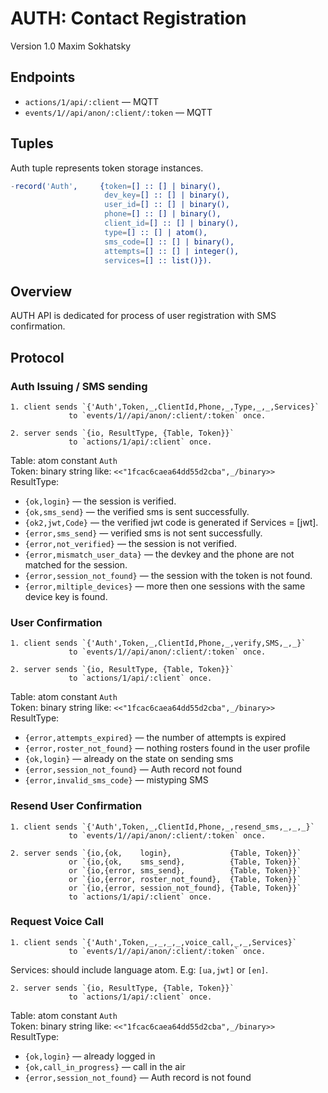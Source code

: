 AUTH: Contact Registration
==========================

Version 1.0 Maxim Sokhatsky

Endpoints
--------

* `actions/1/api/:client` — MQTT
* `events/1//api/anon/:client/:token` — MQTT

Tuples
------

Auth tuple represents token storage instances.

```erlang
-record('Auth',     {token=[] :: [] | binary(),
                     dev_key=[] :: [] | binary(),
                     user_id=[] :: [] | binary(),
                     phone=[] :: [] | binary(),
                     client_id=[] :: [] | binary(),
                     type=[] :: [] | atom(),
                     sms_code=[] :: [] | binary(),
                     attempts=[] :: [] | integer(),
                     services=[] :: list()}).
```

Overview
--------

AUTH API is dedicated for process of user registration with SMS confirmation.

Protocol
--------

### Auth Issuing / SMS sending

```
1. client sends `{'Auth',Token,_,ClientId,Phone,_,Type,_,_,Services}`
             to `events/1//api/anon/:client/:token` once.
```

```
2. server sends `{io, ResultType, {Table, Token}}`
             to `actions/1/api/:client` once.
```

Table: atom constant `Auth` <br>
Token: binary string like: `<<"1fcac6caea64dd55d2cba",_/binary>>` <br>
ResultType: <br>

* `{ok,login}` — the session is verified.
* `{ok,sms_send}` — the verified sms is sent successfully.
* `{ok2,jwt,Code}` — the verified jwt code is generated if Services = [jwt].
* `{error,sms_send}` — verified sms is not sent successfully.
* `{error,not_verified}` —  the session is not verified.
* `{error,mismatch_user_data}` — the devkey and the phone are not matched for the session.
* `{error,session_not_found}` — the session with the token is not found.
* `{error,miltiple_devices}` — more then one sessions with the same device key is found.


### User Confirmation

```
1. client sends `{'Auth',Token,_,ClientId,Phone,_,verify,SMS,_,_}`
             to `events/1//api/anon/:client/:token` once.
```

```
2. server sends `{io, ResultType, {Table, Token}}`
             to `actions/1/api/:client` once.
```

Table: atom constant `Auth` <br>
Token: binary string like: `<<"1fcac6caea64dd55d2cba",_/binary>>` <br>
ResultType: <br>

* `{error,attempts_expired}` — the number of attempts is expired
* `{error,roster_not_found}` — nothing rosters found in the user profile
* `{ok,login}` — already on the state on sending sms
* `{error,session_not_found}` — Auth record not found
* `{error,invalid_sms_code}` — mistyping SMS

### Resend User Confirmation

```
1. client sends `{'Auth',Token,_,ClientId,Phone,_,resend_sms,_,_,_}`
             to `events/1//api/anon/:client/:token` once.
```

```
2. server sends `{io,{ok,    login},             {Table, Token}}`
             or `{io,{ok,    sms_send},          {Table, Token}}`
             or `{io,{error, sms_send},          {Table, Token}}`
             or `{io,{error, roster_not_found},  {Table, Token}}`
             or `{io,{error, session_not_found}, {Table, Token}}`
             to `actions/1/api/:client` once.
```


### Request Voice Call

```
1. client sends `{'Auth',Token,_,_,_,_,voice_call,_,_,Services}`
             to `events/1//api/anon/:client/:token` once.
```

Services: should include language atom. E.g: `[ua,jwt]` or `[en]`.

```
2. server sends `{io, ResultType, {Table, Token}}`
             to `actions/1/api/:client` once.
```

Table: atom constant `Auth` <br>
Token: binary string like: `<<"1fcac6caea64dd55d2cba",_/binary>>` <br>
ResultType: <br>

* `{ok,login}` — already logged in
* `{ok,call_in_progress}` — call in the air
* `{error,session_not_found}` — Auth record is not found

